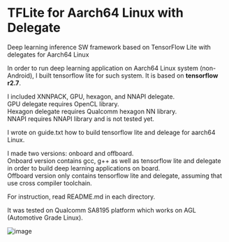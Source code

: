# TFLite for Aarch64 Linux with Delegate
Deep learning inference SW framework based on TensorFlow Lite with delegates for Aarch64 Linux  

In order to run deep learning application on Aarch64 Linux system (non-Android), I built tensorflow lite for such system. It is based on **tensorflow r2.7**.  

I included XNNPACK, GPU, hexagon, and NNAPI delegate.  
GPU delegate requires OpenCL library.  
Hexagon delegate requires Qualcomm hexagon NN library.  
NNAPI requires NNAPI library and is not tested yet.  

I wrote on guide.txt how to build tensorflow lite and deleage for aarch64 Linux. 

I made two versions: onboard and offboard.  
Onboard version contains gcc, g++ as well as tensorflow lite and delegate in order to build deep learning applications on board.  
Offboard version only contains tensorflow lite and delegate, assuming that use cross compiler toolchain.  

For instruction, read README.md in each directory.  

It was tested on Qualcomm SA8195 platform which works on AGL (Automotive Grade Linux).  

![image](https://user-images.githubusercontent.com/28533445/141428765-0113020a-b45f-4076-ba02-c75a23fc48b7.png)
